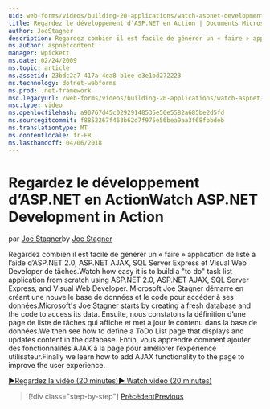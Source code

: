 ```yaml
---
uid: web-forms/videos/building-20-applications/watch-aspnet-development-in-action
title: Regardez le développement d’ASP.NET en Action | Documents Microsoft
author: JoeStagner
description: Regardez combien il est facile de générer un « faire » application de liste à l’aide d’ASP.NET 2.0, ASP.NET AJAX, SQL Server Express et Visual Web Developer de tâches. MIC...
ms.author: aspnetcontent
manager: wpickett
ms.date: 02/24/2009
ms.topic: article
ms.assetid: 23bdc2a7-417a-4ea8-b1ee-e3e1bd272223
ms.technology: dotnet-webforms
ms.prod: .net-framework
msc.legacyurl: /web-forms/videos/building-20-applications/watch-aspnet-development-in-action
msc.type: video
ms.openlocfilehash: a90767d45c02929148535e56e5582a685be2d5fd
ms.sourcegitcommit: f8852267f463b62d7f975e56bea9aa3f68fbbdeb
ms.translationtype: MT
ms.contentlocale: fr-FR
ms.lasthandoff: 04/06/2018
---
```

<a name="watch-aspnet-development-in-action"></a><span data-ttu-id="2de81-104">Regardez le développement d’ASP.NET en Action</span><span class="sxs-lookup"><span data-stu-id="2de81-104">Watch ASP.NET Development in Action</span></span>
====================
<span data-ttu-id="2de81-105">par [Joe Stagner](https://github.com/JoeStagner)</span><span class="sxs-lookup"><span data-stu-id="2de81-105">by [Joe Stagner](https://github.com/JoeStagner)</span></span>

<span data-ttu-id="2de81-106">Regardez combien il est facile de générer un « faire » application de liste à l’aide d’ASP.NET 2.0, ASP.NET AJAX, SQL Server Express et Visual Web Developer de tâches.</span><span class="sxs-lookup"><span data-stu-id="2de81-106">Watch how easy it is to build a "to do" task list application from scratch using ASP.NET 2.0, ASP.NET AJAX, SQL Server Express, and Visual Web Developer.</span></span> <span data-ttu-id="2de81-107">Microsoft Joe Stagner démarre en créant une nouvelle base de données et le code pour accéder à ses données.</span><span class="sxs-lookup"><span data-stu-id="2de81-107">Microsoft's Joe Stagner starts by creating a fresh database and the code to access its data.</span></span> <span data-ttu-id="2de81-108">Ensuite, nous constatons la définition d’une page de liste de tâches qui affiche et met à jour le contenu dans la base de données.</span><span class="sxs-lookup"><span data-stu-id="2de81-108">We then see how to define a ToDo List page that displays and updates content in the database.</span></span> <span data-ttu-id="2de81-109">Enfin, vous apprendre comment ajouter des fonctionnalités AJAX à la page pour améliorer l’expérience utilisateur.</span><span class="sxs-lookup"><span data-stu-id="2de81-109">Finally we learn how to add AJAX functionality to the page to improve the user experience.</span></span>

[<span data-ttu-id="2de81-110">&#9654;Regardez la vidéo (20 minutes)</span><span class="sxs-lookup"><span data-stu-id="2de81-110">&#9654; Watch video (20 minutes)</span></span>](https://channel9.msdn.com/Blogs/ASP-NET-Site-Videos/watch-aspnet-development-in-action)

> [!div class="step-by-step"]
> [<span data-ttu-id="2de81-111">Précédent</span><span class="sxs-lookup"><span data-stu-id="2de81-111">Previous</span></span>](lesson-8-working-with-the-gridview-and-formview.md)
